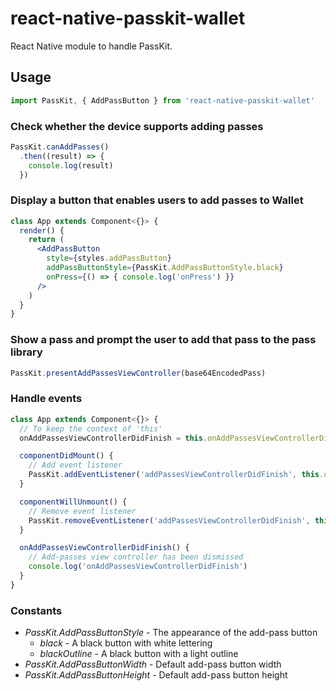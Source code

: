 # react-native-passkit-wallet
React Native module to handle PassKit.

## Usage
```jsx
import PassKit, { AddPassButton } from 'react-native-passkit-wallet'
```

### Check whether the device supports adding passes
```jsx
PassKit.canAddPasses()
  .then((result) => {
    console.log(result)
  })
```

### Display a button that enables users to add passes to Wallet
```jsx
class App extends Component<{}> {
  render() {
    return (
      <AddPassButton
        style={styles.addPassButton}
        addPassButtonStyle={PassKit.AddPassButtonStyle.black}
        onPress={() => { console.log('onPress') }}
      />
    )
  }
}
```

### Show a pass and prompt the user to add that pass to the pass library
```jsx
PassKit.presentAddPassesViewController(base64EncodedPass)
```

### Handle events
```jsx
class App extends Component<{}> {
  // To keep the context of 'this'
  onAddPassesViewControllerDidFinish = this.onAddPassesViewControllerDidFinish.bind(this)

  componentDidMount() {
    // Add event listener
    PassKit.addEventListener('addPassesViewControllerDidFinish', this.onAddPassesViewControllerDidFinish)
  }

  componentWillUnmount() {
    // Remove event listener
    PassKit.removeEventListener('addPassesViewControllerDidFinish', this.onAddPassesViewControllerDidFinish)
  }

  onAddPassesViewControllerDidFinish() {
    // Add-passes view controller has been dismissed
    console.log('onAddPassesViewControllerDidFinish')
  }
}
```

### Constants
- *PassKit.AddPassButtonStyle* - The appearance of the add-pass button
  - *black* - A black button with white lettering
  - *blackOutline* - A black button with a light outline
- *PassKit.AddPassButtonWidth* - Default add-pass button width
- *PassKit.AddPassButtonHeight* - Default add-pass button height
